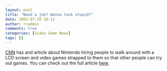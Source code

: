 ```yaml
---
layout: post
title: "Need a job? Wanna look stupid?"
date: 2002-07-10 10:12
author: rcadmin
comments: true
categories: [Video Game News]
tags: []
---
```

<a href=http://www.cnn.com/2002/TECH/ptech/07/09/video.game.jobs.ap/index.html>CNN</a> has and article about Nintendo hiring people to walk around with a LCD screen and video games strapped to them so that other people can try out games. You can check out the full article <a href=http://www.cnn.com/2002/TECH/ptech/07/09/video.game.jobs.ap/index.html>here</a>.
